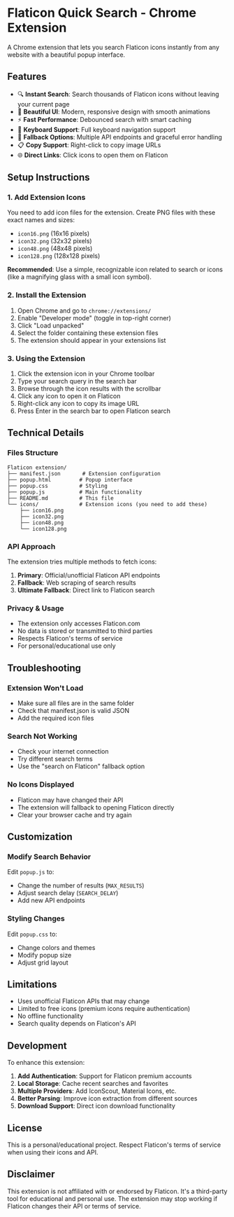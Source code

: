 # Flaticon Quick Search - Chrome Extension

A Chrome extension that lets you search Flaticon icons instantly from any website with a beautiful popup interface.

## Features

- 🔍 **Instant Search**: Search thousands of Flaticon icons without leaving your current page
- 🎨 **Beautiful UI**: Modern, responsive design with smooth animations
- ⚡ **Fast Performance**: Debounced search with smart caching
- 📱 **Keyboard Support**: Full keyboard navigation support
- 🔄 **Fallback Options**: Multiple API endpoints and graceful error handling
- 📋 **Copy Support**: Right-click to copy image URLs
- 🌐 **Direct Links**: Click icons to open them on Flaticon

## Setup Instructions

### 1. Add Extension Icons

You need to add icon files for the extension. Create PNG files with these exact names and sizes:

- `icon16.png` (16x16 pixels)
- `icon32.png` (32x32 pixels)  
- `icon48.png` (48x48 pixels)
- `icon128.png` (128x128 pixels)

**Recommended**: Use a simple, recognizable icon related to search or icons (like a magnifying glass with a small icon symbol).

### 2. Install the Extension

1. Open Chrome and go to `chrome://extensions/`
2. Enable "Developer mode" (toggle in top-right corner)
3. Click "Load unpacked"
4. Select the folder containing these extension files
5. The extension should appear in your extensions list

### 3. Using the Extension

1. Click the extension icon in your Chrome toolbar
2. Type your search query in the search bar
3. Browse through the icon results with the scrollbar
4. Click any icon to open it on Flaticon
5. Right-click any icon to copy its image URL
6. Press Enter in the search bar to open Flaticon search

## Technical Details

### Files Structure

```
Flaticon extension/
├── manifest.json       # Extension configuration
├── popup.html         # Popup interface
├── popup.css          # Styling
├── popup.js           # Main functionality
├── README.md          # This file
└── icons/             # Extension icons (you need to add these)
    ├── icon16.png
    ├── icon32.png
    ├── icon48.png
    └── icon128.png
```

### API Approach

The extension tries multiple methods to fetch icons:

1. **Primary**: Official/unofficial Flaticon API endpoints
2. **Fallback**: Web scraping of search results
3. **Ultimate Fallback**: Direct link to Flaticon search

### Privacy & Usage

- The extension only accesses Flaticon.com
- No data is stored or transmitted to third parties
- Respects Flaticon's terms of service
- For personal/educational use only

## Troubleshooting

### Extension Won't Load
- Make sure all files are in the same folder
- Check that manifest.json is valid JSON
- Add the required icon files

### Search Not Working
- Check your internet connection
- Try different search terms
- Use the "search on Flaticon" fallback option

### No Icons Displayed
- Flaticon may have changed their API
- The extension will fallback to opening Flaticon directly
- Clear your browser cache and try again

## Customization

### Modify Search Behavior
Edit `popup.js` to:
- Change the number of results (`MAX_RESULTS`)
- Adjust search delay (`SEARCH_DELAY`)
- Add new API endpoints

### Styling Changes
Edit `popup.css` to:
- Change colors and themes
- Modify popup size
- Adjust grid layout

## Limitations

- Uses unofficial Flaticon APIs that may change
- Limited to free icons (premium icons require authentication)
- No offline functionality
- Search quality depends on Flaticon's API

## Development

To enhance this extension:

1. **Add Authentication**: Support for Flaticon premium accounts
2. **Local Storage**: Cache recent searches and favorites  
3. **Multiple Providers**: Add IconScout, Material Icons, etc.
4. **Better Parsing**: Improve icon extraction from different sources
5. **Download Support**: Direct icon download functionality

## License

This is a personal/educational project. Respect Flaticon's terms of service when using their icons and API.

## Disclaimer

This extension is not affiliated with or endorsed by Flaticon. It's a third-party tool for educational and personal use. The extension may stop working if Flaticon changes their API or terms of service.